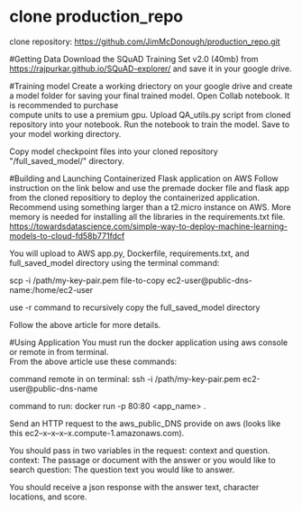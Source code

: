 # clone production_repo
clone repository: https://github.com/JimMcDonough/production_repo.git

#Getting Data
Download the SQuAD Training Set v2.0 (40mb) from https://rajpurkar.github.io/SQuAD-explorer/
and save it in your google drive.  

#Training model
Create a working driectory on your google drive and create a model folder for saving 
your final trained model. Open Collab notebook.  It is recommended to purchase  
compute units to use a premium gpu.  Upload QA_utils.py script from cloned repository 
into your notebook.  Run the notebook to train the model.  Save to your model working 
directory.  

Copy model checkpoint files into your cloned repository "/full_saved_model/" directory.

#Building and Launching Containerized Flask application on AWS
Follow instruction on the link below and use the premade docker file and flask app
from the cloned repositiory to deploy the containerized application.  Recommend using 
something larger than a t2.micro instance on AWS.  More memory is needed for installing 
all the libraries in the requirements.txt file.   
https://towardsdatascience.com/simple-way-to-deploy-machine-learning-models-to-cloud-fd58b771fdcf

You will upload to AWS app.py, Dockerfile, requirements.txt, and 
full_saved_model directory using the terminal command:

scp -i /path/my-key-pair.pem file-to-copy ec2-user@public-dns-name:/home/ec2-user

use -r command to recursively copy the full_saved_model directory

Follow the above article for more details.  

#Using Application
You must run the docker application using aws console or remote in from terminal.  
From the above article use these commands:

command remote in on terminal: ssh -i /path/my-key-pair.pem ec2-user@public-dns-name

command to run: docker run -p 80:80 <app_name> .

Send an HTTP request to the aws_public_DNS provide on aws (looks like this 
ec2–x–x–x–x.compute-1.amazonaws.com).  

You should pass in two variables in the request: context and question.
context: The passage or document with the answer or you would like to search
question: The question text you would like to answer.  

You should receive a json response with the answer text, character locations, and 
score.

